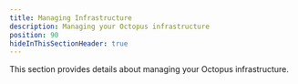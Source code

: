 ```yaml
---
title: Managing Infrastructure
description: Managing your Octopus infrastructure
position: 90
hideInThisSectionHeader: true
---
```

This section provides details about managing your Octopus infrastructure.
